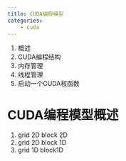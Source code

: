 ```yaml
---
title: CUDA编程模型
categories:
    - cuda
---
```

1. 概述
2. CUDA编程结构
3. 内存管理
4. 线程管理
5. 启动一个CUDA核函数

# CUDA编程模型概述


1. grid 2D block 2D
2. grid 2D block 1D
3. grid 1D block1D
